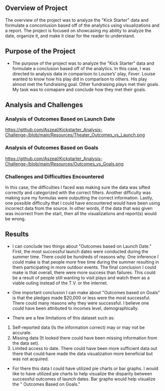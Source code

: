 ## Overview of Project
The overview of the project was to analyze the "Kick Starter" data and formulate a conconlusion based off of the analytics using visualizations and a report. The project is focused on showcasing my ability to analyze the date, organize it, and make it clear for the reader to understand. 

## Purpose of the Project 
- The purpose of the project was to analyze the "Kick Starter" data and formulate a conclusion based off of the analytics. In this case, I was directed to analysis data in comparison to Louise’s' play, *Fever*. Louise wanted to know how his play did in comparison to others. His play almost met the fundraising goal. Other fundraising plays met their goals. My task was to comapare and conclude how they met their goals.


## Analysis and Challenges

### Analysis of Outcomes Based on Launch Date
https://github.com/Aszeal/Kickstarter_Analysis-Challenge-/blob/main/Resources/Theater_Outcomes_vs_Launch.png
### Analysis of Outcomes Based on Goals
https://github.com/Aszeal/Kickstarter_Analysis-Challenge-/blob/main/Resources/Outcomes_vs_Goals.png
### Challenges and Difficulties Encountered
In this case, the difficulties I faced was making sure the data was sifted correctly and categorized with the correct filters. Another difficulty was making sure my formulas were outputting the correct information. Lastly, one possible difficulty that I could have encountered would have been using incorrect data from the source. In other words, if the data that was given was incorrect from the start, then all the visualizations and report(s) would be wrong.
## Results
- I can conclude two things about "Outcomes based on Launch Date." First, the most successful launch dates were conducted during the summer time. There could be hundreds of reasons why. One inference I could make is that people more free time during the summer resulting in them participating in more outdoor events. The final conclusion I could make is that overall, there were more success than failures. This could be a result of people still wanting to visit plays and watch them as a viable outing instead of the T.V. or the internet.

- One important conclusion I can make about "Outcomes based on Goals" is that the pledges made $20,000 or less were the most successful. There could many reasons why they were successful. I believe one could have been attributed to incomes level, demographically.

- There are a few limitations of this dataset such as:
1.	Self-reported data (Is the information correct) may or may not be accurate.
2.	Missing data (It looked there could have been missing information from the data set).
3.	Limited access to date. There could have been more sufficient data out there that could have made the data visualization more beneficial but was not acquired.
- For there this data I could have utilized pie charts or bar graphs. I would like to have utilized pie charts to help visualize the disparity between successful outcomes of launch dates. Bar graphs would help visualize the " Outcomes Based on Goals." 
